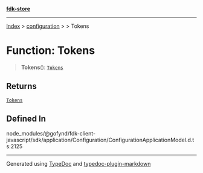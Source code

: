 [**fdk-store**](../../../README.md)
***

[Index](../../../API.md) > [configuration](../../README.md) > [<internal>](../README.md) > Tokens

# Function: Tokens

> **Tokens**(): [`Tokens`](../type-aliases/type-alias.Tokens.md)

## Returns

[`Tokens`](../type-aliases/type-alias.Tokens.md)

## Defined In

node\_modules/@gofynd/fdk-client-javascript/sdk/application/Configuration/ConfigurationApplicationModel.d.ts:2125

***
Generated using [TypeDoc](https://typedoc.org/) and [typedoc-plugin-markdown](https://www.npmjs.com/package/typedoc-plugin-markdown)
